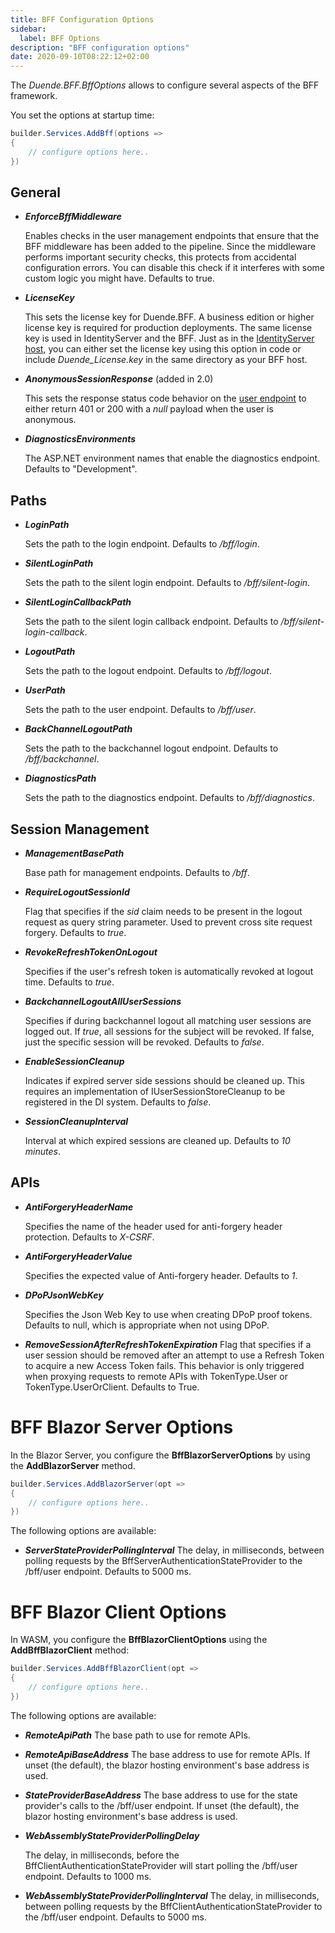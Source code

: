 ```yaml
---
title: BFF Configuration Options
sidebar:
  label: BFF Options
description: "BFF configuration options"
date: 2020-09-10T08:22:12+02:00
---
```


The *Duende.BFF.BffOptions* allows to configure several aspects of the BFF framework.

You set the options at startup time:

```cs
builder.Services.AddBff(options =>
{
    // configure options here..
})
```

## General

* ***EnforceBffMiddleware***

    Enables checks in the user management endpoints that ensure that the BFF middleware has been added to the pipeline. Since the middleware performs important security checks, this protects from accidental configuration errors. You can disable this check if it interferes with some custom logic you might have. Defaults to true.

* ***LicenseKey***

    This sets the license key for Duende.BFF. A business edition or higher license key is required for production deployments. The same license key is used in IdentityServer and the BFF. Just as in the [IdentityServer host](../../../general/licensing), you can either set the license key using this option in code or include *Duende_License.key* in the same directory as your BFF host.

* ***AnonymousSessionResponse*** (added in 2.0)

    This sets the response status code behavior on the [user endpoint](../fundamentals/session/management/user) to either return 401 or 200 with a *null* payload when the user is anonymous.

* ***DiagnosticsEnvironments***
 
    The ASP.NET environment names that enable the diagnostics endpoint. Defaults to "Development".

## Paths

* ***LoginPath***

    Sets the path to the login endpoint. Defaults to */bff/login*.

* ***SilentLoginPath***

    Sets the path to the silent login endpoint. Defaults to */bff/silent-login*.

* ***SilentLoginCallbackPath***

    Sets the path to the silent login callback endpoint. Defaults to */bff/silent-login-callback*.

* ***LogoutPath***

    Sets the path to the logout endpoint. Defaults to */bff/logout*.

* ***UserPath***

    Sets the path to the user endpoint. Defaults to */bff/user*.

* ***BackChannelLogoutPath***

    Sets the path to the backchannel logout endpoint. Defaults to */bff/backchannel*.

* ***DiagnosticsPath***

    Sets the path to the diagnostics endpoint. Defaults to */bff/diagnostics*.

## Session Management

* ***ManagementBasePath***

    Base path for management endpoints. Defaults to */bff*.

* ***RequireLogoutSessionId***

    Flag that specifies if the *sid* claim needs to be present in the logout request as query string parameter.
    Used to prevent cross site request forgery.
    Defaults to *true*.

* ***RevokeRefreshTokenOnLogout***

    Specifies if the user's refresh token is automatically revoked at logout time.
    Defaults to *true*.

* ***BackchannelLogoutAllUserSessions***

    Specifies if during backchannel logout all matching user sessions are logged out.
    If *true*, all sessions for the subject will be revoked. If false, just the specific session will be revoked.
    Defaults to *false*.

* ***EnableSessionCleanup***

    Indicates if expired server side sessions should be cleaned up.
    This requires an implementation of IUserSessionStoreCleanup to be registered in the DI system.
    Defaults to *false*.

* ***SessionCleanupInterval***

    Interval at which expired sessions are cleaned up.
    Defaults to *10 minutes*.


## APIs

* ***AntiForgeryHeaderName***

    Specifies the name of the header used for anti-forgery header protection.
    Defaults to *X-CSRF*.

* ***AntiForgeryHeaderValue***

    Specifies the expected value of Anti-forgery header.
    Defaults to *1*.

* ***DPoPJsonWebKey***

    Specifies the Json Web Key to use when creating DPoP proof tokens. 
    Defaults to null, which is appropriate when not using DPoP.

* ***RemoveSessionAfterRefreshTokenExpiration***
    Flag that specifies if a user session should be removed after an attempt to use a Refresh Token to acquire
    a new Access Token fails. This behavior is only triggered when proxying requests to remote
    APIs with TokenType.User or TokenType.UserOrClient. Defaults to True. 


# BFF Blazor Server Options

In the Blazor Server, you configure the **BffBlazorServerOptions** by using the **AddBlazorServer** method. 

```csharp
builder.Services.AddBlazorServer(opt =>
{
    // configure options here..
})
```

The following options are available:

* ***ServerStateProviderPollingInterval*** 
    The delay, in milliseconds, between polling requests by the
    BffServerAuthenticationStateProvider to the /bff/user endpoint. Defaults to 5000
    ms.

# BFF Blazor Client Options

In WASM, you configure the **BffBlazorClientOptions** using the **AddBffBlazorClient** method:

```csharp
builder.Services.AddBffBlazorClient(opt =>
{
    // configure options here..
})
```

The following options are available:

* ***RemoteApiPath*** 
    The base path to use for remote APIs.

* ***RemoteApiBaseAddress*** 
    The base address to use for remote APIs. If unset (the default), the
    blazor hosting environment's base address is used.
 
* ***StateProviderBaseAddress*** 
    The base address to use for the state provider's calls to the /bff/user
    endpoint. If unset (the default), the blazor hosting environment's base
    address is used.

* ***WebAssemblyStateProviderPollingDelay*** 

    The delay, in milliseconds, before the BffClientAuthenticationStateProvider will
    start polling the /bff/user endpoint. Defaults to 1000 ms.

* ***WebAssemblyStateProviderPollingInterval*** 
    The delay, in milliseconds, between polling requests by the
    BffClientAuthenticationStateProvider to the /bff/user endpoint. Defaults to 5000
    ms.

